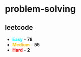 # problem-solving

## leetcode

- <span style="color :  #00ffff">**Easy**</span> - **78**
- <span style="color :  #ffc20e">**Medium**</span> - **55**
- <span style="color :  red">**Hard**</span> - **2**
